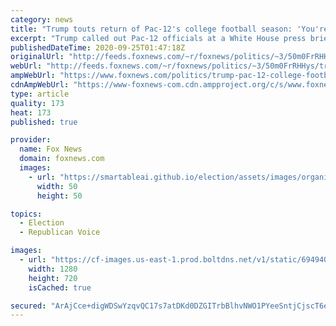 ```yaml
---
category: news
title: "Trump touts return of Pac-12's college football season: 'You're welcome!!!'"
excerpt: "Trump called out Pac-12 officials at a White House press briefing last week."
publishedDateTime: 2020-09-25T01:47:18Z
originalUrl: "http://feeds.foxnews.com/~r/foxnews/politics/~3/50m0FrRHHys/trump-pac-12-college-football-season"
webUrl: "http://feeds.foxnews.com/~r/foxnews/politics/~3/50m0FrRHHys/trump-pac-12-college-football-season"
ampWebUrl: "https://www.foxnews.com/politics/trump-pac-12-college-football-season.amp"
cdnAmpWebUrl: "https://www-foxnews-com.cdn.ampproject.org/c/s/www.foxnews.com/politics/trump-pac-12-college-football-season.amp"
type: article
quality: 173
heat: 173
published: true

provider:
  name: Fox News
  domain: foxnews.com
  images:
    - url: "https://smartableai.github.io/election/assets/images/organizations/foxnews.com-50x50.jpg"
      width: 50
      height: 50

topics:
  - Election
  - Republican Voice

images:
  - url: "https://cf-images.us-east-1.prod.boltdns.net/v1/static/694940094001/ab215347-e557-4d3f-9fc7-e778370fc4e0/f369f538-086f-4f4d-b2bf-476624d1cbab/1280x720/match/image.jpg"
    width: 1280
    height: 720
    isCached: true

secured: "ArAjCce+digWDSwYzqvQC17s7atDKd0DZGITrbBlhvNWO1PYeeSntjCjscT6eKsQYY5IPbeDrEUh538ijsU37V1D+16zKMcdKIHy2AG0Y6guDMB1myvqh6vXMnAE70HoWm2lTbV4bRp1DPwjw9dzNBLM7FOwNkSxdzDXs4+oteHddz15HfzF3pKLfMTuCdkxc84NZhJYquP/N9Pw9bt16H8KMVdHdWLZZl9vkGdBKziCK0cAYc4/PK7m/DOhTbY8rRGCwOEQeAd2SkhJBe0nyNkgPd9v2B/KcitG7tEvSvmXuMY3t3r4rRA6nGwPSnFp4SFtH3Q6Oj39wBoAArBSgv7CXnwbG4qHR3qrEdNQTEA=;oPfBjITambXNYVY5tTrZzA=="
---
```


